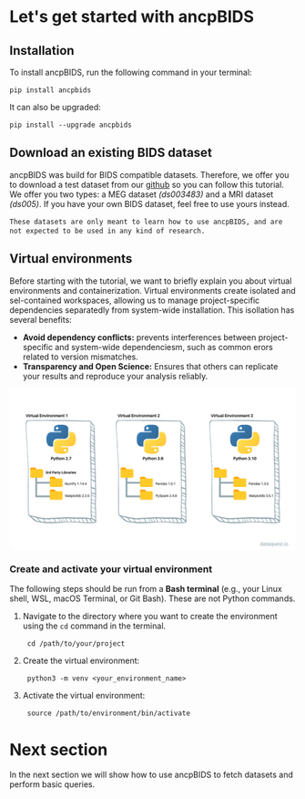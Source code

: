 # Let's get started with ancpBIDS

## Installation
To install ancpBIDS, run the following command in your terminal:

    pip install ancpbids

It can also be upgraded:

    pip install --upgrade ancpbids


## Download an existing BIDS dataset

ancpBIDS was build for BIDS compatible datasets. Therefore, we offer you to download a test dataset from our [github](https://github.com/ANCPLabOldenburg/ancp-bids-dataset) so you can follow this tutorial. We offer you two types: a MEG dataset *(ds003483)* and a MRI dataset *(ds005)*. If you have your own BIDS dataset, feel free to use yours instead. 

```{warning}
These datasets are only meant to learn how to use ancpBIDS, and are not expected to be used in any kind of research. 
```


## Virtual environments
Before starting with the tutorial, we want to briefly explain you about virtual environments and containerization.
Virtual environments create isolated and sel-contained workspaces, allowing us to manage project-specific dependencies separatedly from system-wide installation. This isollation has several benefits:
- **Avoid dependency conflicts:** prevents interferences between project-specific and system-wide dependenciesm, such as common erors related to version mismatches.
- **Transparency and Open Science:** Ensures that others can replicate your results and reproduce your analysis reliably.

<img src="../static/environment.jpg" alt="bids-schema" width="600px" align="center">

### Create and activate your virtual environment
The following steps should be run from a **Bash terminal** (e.g.,  your Linux shell, WSL, macOS Terminal, or Git Bash). These are not Python commands.

1. Navigate to the directory where you want to create the environment using the `cd` command in the terminal.

        cd /path/to/your/project

3. Create the virtual environment:

        python3 -m venv <your_environment_name>

4. Activate the virtual environment:

        source /path/to/environment/bin/activate

# Next section
In the next section we will show how to use ancpBIDS to fetch datasets and perform basic queries.




